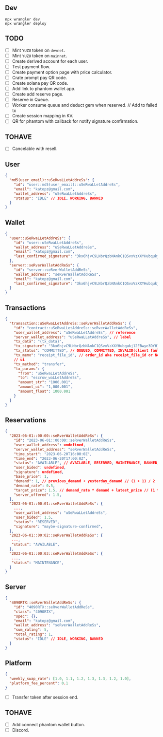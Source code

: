 ## Dev

```
npx wrangler dev
npx wrangler deploy
```

## TODO

- [ ] Mint `YUZU` token on `devnet`.
- [ ] Mint `YUZU` token on `mainnet`.
- [ ] Create derived account for each user.
- [ ] Test payment flow.
- [ ] Create payment option page with price calculator.
- [ ] Crate prompt pay QR code.
- [ ] Create solana pay QR code.
- [ ] Add link to phantom wallet app.
- [ ] Create add reserve page.
- [ ] Reserve in Queue.
- [ ] Worker consume queue and deduct gem when reserved. // Add to failed tx
- [ ] Create session mapping in KV.
- [ ] QR for phantom with callback for notify signature confirmation.

## TOHAVE

- [ ] Cancelable with resell.

## User

```json
{
  "md5(user_email)::uSeRwaLLetAddreSs": {
    "id": "user::md5(user_email)::uSeRwaLLetAddreSs",
    "email": "katopz@gmail.com",
    "wallet_address": "uSeRwaLLetAddreSs",
    "status": "IDLE" // IDLE, WORKING, BANNED
  }
}
```

## Wallet

```json
{
  "user::uSeRwaLLetAddreSs": {
    "id": "user::uSeRwaLLetAddreSs",
    "wallet_address": "uSeRwaLLetAddreSs",
    "email": "katopz@gmail.com",
    "last_confirmed_signature": "3kx6hjvC9LNbrQzbNAnkC1QSvxVzXXYHubqukj12EBwye3DYH1hJSSMsMj8Yg6dcysnR6B6MfPYPWTZiCTCRz84E"
  },
  "server::seRverWalletAddReSs": {
    "id": "server::seRverWalletAddReSs",
    "wallet_address": "seRverWalletAddReSs",
    "email": "katopz@gmail.com",
    "last_confirmed_signature": "3kx6hjvC9LNbrQzbNAnkC1QSvxVzXXYHubqukj12EBwye3DYH1hJSSMsMj8Yg6dcysnR6B6MfPYPWTZiCTCRz84E"
  }
}
```

## Transactions

```json
{
  "transaction::uSeRwaLLetAddreSs::seRverWalletAddReSs": {
    "id": "contract::uSeRwaLLetAddreSs::seRverWalletAddReSs",
    "user_wallet_address": "uSeRwaLLetAddreSs", // reference
    "server_wallet_address": "uSeRwaLLetAddreSs", // label
    "tx_data": "{tx_data}",
    "tx_signature": "3kx6hjvC9LNbrQzbNAnkC1QSvxVzXXYHubqukj12EBwye3DYH1hJSSMsMj8Yg6dcysnR6B6MfPYPWTZiCTCRz84E",
    "tx_status": "COMMITTED", // QUEUED, COMMITTED, INVALID(client fault), FAILED(server fault), CONFIRMED
    "tx_memo": "receipt_file_id", // order_id aka receipt_file_id or None.
    // ui
    "tx_method": "transfer",
    "tx_params": {
      "from": "uSeRwaLLetAddreSs",
      "to": "escrow_waLLetAddreSs",
      "amount_str": "1000.001",
      "amount_ui": "1,000.001",
      "amount_float": 1000.001
    }
  }
}
```

## Reservations

```json
{
  "2023-06-01::00:00::seRverWalletAddReSs": {
    "id": "2023-06-01::00:00::seRverWalletAddReSs",
    "user_wallet_address": undefined,
    "server_wallet_address": "seRverWalletAddReSs",
    "time_start": "2023-06-20T16:00:0Z",
    "time_end": "2023-06-20T17:00:0Z",
    "status": "AVAILABLE", // AVAILABLE, RESERVED, MAINTENANCE, BANNED, RESELL
    "user_bided": undefined,
    "signature": undefined,
    "base_price": 1,
    "demand": 1, // previous_demand + yesterday_demand // (1 + 1) / 2
    "demand_rate": 0.5,
    "target_price": 1.5, // demand_rate * demand + latest_price // (1 * 0.5) * 1
    "server_offered": 1.5,
  },
  "2023-06-01::00:01::seRverWalletAddReSs": {
    ...,
    "user_wallet_address": "uSeRwaLLetAddreSs",
    "user_bided": 1.5,
    "status": "RESERVED",
    "signature": "maybe-signature-confirmed",
  },
  "2023-06-01::00:02::seRverWalletAddReSs": {
   ...,
   "status": "AVAILABLE",
  },
  "2023-06-01::00:03::seRverWalletAddReSs": {
   ...,
   "status": "MAINTENANCE",
  }
}
```

## Server

```json
{
  "4090RTX::seRverWalletAddReSs": {
    "id": "4090RTX::seRverWalletAddReSs",
    "class": "4090RTX",
    "spec": {},
    "email": "katopz@gmail.com",
    "wallet_address": "seRverWalletAddReSs",
    "sum_rating": 5,
    "total_rating": 1,
    "status": "IDLE" // IDLE, WORKING, BANNED
  }
}
```

## Platform

```json
{
  "weekly_swap_rate": [1.0, 1.1, 1.2, 1.3, 1.3, 1.2, 1.0],
  "platform_fee_percent": 0.1
}
```

- [ ] Transfer token after session end.

## TOHAVE

- [ ] Add connect phantom wallet button.
- [ ] Discord.
